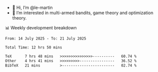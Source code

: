 - 👋 Hi, I’m @le-martin
- 👀 I’m interested in multi-armed bandits, game theory and optimization theory.
<!---- 💞️ I’m looking to collaborate on ...
- 📫 How to reach me ...-->

<!---
Tutorial for using WakaTime stats in GitHub profile: https://github.com/athul/waka-readme
-->

📊 Weekly development breakdown
<!--START_SECTION:waka-->

```txt
From: 14 July 2025 - To: 21 July 2025

Total Time: 12 hrs 50 mins

TeX      7 hrs 48 mins   >>>>>>>>>>>>>>>----------   60.74 %
Other    4 hrs 41 mins   >>>>>>>>>----------------   36.52 %
BibTeX   21 mins         >------------------------   02.74 %
```

<!--END_SECTION:waka-->

<!---
le-martin/le-martin is a ✨ special ✨ repository because its `README.md` (this file) appears on your GitHub profile.
You can click the Preview link to take a look at your changes.
--->
